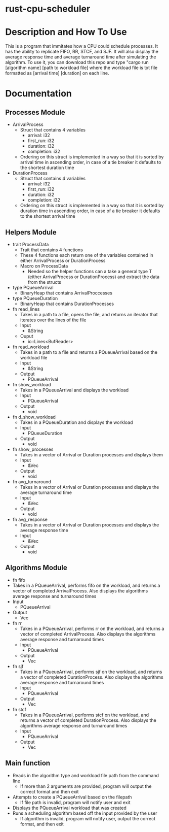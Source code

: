 # rust-cpu-scheduler

# Description and How To Use
This is a program that immitates how a CPU could schedule processes. It has the ability to replicate FIFO, RR, STCF, and SJF. 
It will also display the average response time and average turnaround time after simulating the algorithm. To use it, you can 
download this repo and type "cargo run [algorithm name] [path to workload file] where the workload file is txt file formatted 
as [arrival time] [duration] on each line.

# Documentation
## Processes Module
- ArrivalProcess
  - Struct that contains 4 variables
    - arrival: i32
    - first_run: i32
    - duration: i32
    - completion: i32
  - Ordering on this struct is implemented in a way so that it is sorted by arrival time in ascending order, in case of a tie breaker it defaults to the shortest duration time
- DurationProcess
  - Struct that contains 4 variables
    - arrival: i32
    - first_run: i32
    - duration: i32
    - completion: i32
  - Ordering on this struct is implemented in a way so that it is sorted by duration time in ascending order, in case of a tie breaker it defaults to the shortest arrival time
## Helpers Module
- trait ProcessData
  - Trait that contains 4 functions
  - These 4 functions each return one of the variables contained in either ArrivalProcess or DurationProcess
  - Macro on ProcessData
    - Needed so the helper functions can a take a general type T (either ArrivalProcess or DurationProcess) and extract the data from the structs
- type PQueueArrival
  - BinaryHeap that contains ArrivalProccesses
- type PQueueDuration
  - BinaryHeap that contains DurationProcesses
- fn read_lines
  - Takes in a path to a file, opens the file, and returns an iterator that iterates over the lines of the file
  - Input
    - &String
  - Ouput
    - io::Lines<BufReader<File>>
- fn read_workload
  - Takes in a path to a file and returns a PQueueArrival based on the workload file
  - Input
    - &String
  - Output
    - PQueueArrival
- fn show_workload
  - Takes in a PQueueArrival and displays the workload
  - Input
    - PQueueArrival
  - Output
    - void
- fn d_show_workload
  - Takes in a PQueueDuration and displays the workload
  - Input
    - PQueueDuration
  - Output
    - void
- fn show_processes
  - Takes in a vector of Arrival or Duration processes and displays them
  - Input
    - &Vec<T>
  - Output
    - void
- fn avg_turnaround
  - Takes in a vector of Arrival or Duration processes and displays the average turnaround time
  - Input
    - &Vec<T>
  - Output
    - void
- fn avg_response
  - Takes in a vector of Arrival or Duration processes and displays the average response time
  - Input
    - &Vec<T>
  - Output
    - void
## Algorithms Module
-  fn fifo
  - Takes in a PQueueArrival, performs fifo on the workload, and returns a vector of completed ArrivalProcess. Also displays the algorithms average response and turnaround times
  - Input
    - PQueueArrival
  - Output
    - Vec<ArrivalProcess>
- fn rr
  - Takes in a PQueueArrival, performs rr on the workload, and returns a vector of completed ArrivalProcess. Also displays the algorithms average response and turnaround times
  - Input
    - PQueueArrival
  - Output
    - Vec<ArrivalProcess>
- fn sjf
  - Takes in a PQueueArrival, performs sjf on the workload, and returns a vector of completed DurationProcess. Also displays the algorithms average response and turnaround times
  - Input
    - PQueueArrival
  - Output
    - Vec<DurationProcess>
- fn stcf
  - Takes in a PQueueArrival, performs stcf on the workload, and returns a vector of completed DurationProcess. Also displays the algorithms average response and turnaround times
  - Input
    - PQueueArrival
  - Output
    - Vec<DurationProcess>
 ## Main function
 - Reads in the algorithm type and workload file path from the command line
   - If more than 2 arguments are provided, program will output the correct format and then exit
 - Attempts to create a PQueueArrival based on the filepath
   - If file path is invalid, program will notify user and exit
 - Displays the PQueueArrival workload that was created
 - Runs a scheduling algorithm based off the input provided by the user
   - If algorithm is invalid, program will notify user, output the correct format, and then exit


    
